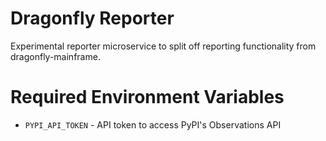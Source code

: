 # Dragonfly Reporter

Experimental reporter microservice to split off reporting functionality from dragonfly-mainframe.

# Required Environment Variables

- `PYPI_API_TOKEN` - API token to access PyPI's Observations API
